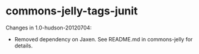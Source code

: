 commons-jelly-tags-junit
========================

Changes in 1.0-hudson-20120704:

- Removed dependency on Jaxen. See README.md in commons-jelly for details.
